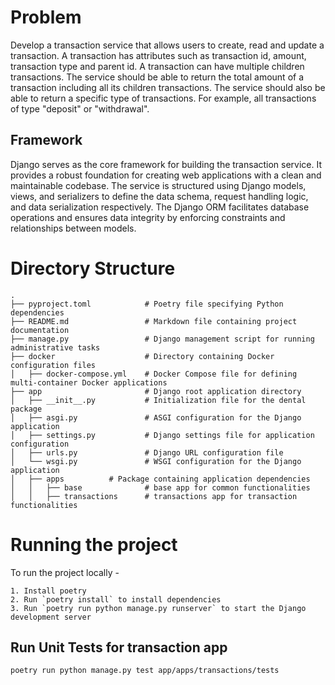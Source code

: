 # Problem
Develop a transaction service that allows users to create, read and update a transaction. A transaction has attributes such as transaction id, amount, transaction type and parent id. A transaction can have multiple children transactions. The service should be able to return the total amount of a transaction including all its children transactions.
The service should also be able to return a specific type of transactions. For example, all transactions of type "deposit" or "withdrawal". 

## Framework
Django serves as the core framework for building the transaction service. It provides a robust foundation for creating web applications with a clean and maintainable codebase. The service is structured using Django models, views, and serializers to define the data schema, request handling logic, and data serialization respectively. The Django ORM facilitates database operations and ensures data integrity by enforcing constraints and relationships between models.

# Directory Structure
```
.
├── pyproject.toml            # Poetry file specifying Python dependencies
├── README.md                 # Markdown file containing project documentation
├── manage.py                 # Django management script for running administrative tasks
├── docker                    # Directory containing Docker configuration files
│   ├── docker-compose.yml    # Docker Compose file for defining multi-container Docker applications
├── app                       # Django root application directory
│   ├── __init__.py           # Initialization file for the dental package
│   ├── asgi.py               # ASGI configuration for the Django application
│   ├── settings.py           # Django settings file for application configuration
│   ├── urls.py               # Django URL configuration file
│   └── wsgi.py               # WSGI configuration for the Django application
│   ├── apps          # Package containing application dependencies
│   │   ├── base              # base app for common functionalities
│   │   ├── transactions      # transactions app for transaction functionalities
```

# Running the project

To run the project locally -

```
1. Install poetry
2. Run `poetry install` to install dependencies
3. Run `poetry run python manage.py runserver` to start the Django development server
```

## Run Unit Tests for transaction app
```
poetry run python manage.py test app/apps/transactions/tests
```

